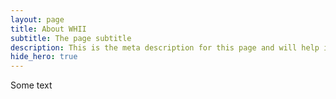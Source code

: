 ```yaml
---
layout: page
title: About WHII
subtitle: The page subtitle
description: This is the meta description for this page and will help it appear in search engines
hide_hero: true
---
```

Some text